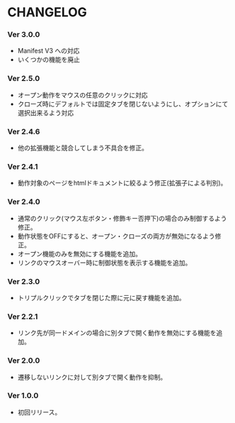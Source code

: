 # CHANGELOG

### Ver 3.0.0

* Manifest V3 への対応
* いくつかの機能を廃止

### Ver 2.5.0

* オープン動作をマウスの任意のクリックに対応
* クローズ時にデフォルトでは固定タブを閉じないようにし、オプションにて選択出来るよう対応

### Ver 2.4.6

* 他の拡張機能と競合してしまう不具合を修正。

### Ver 2.4.1

* 動作対象のページをhtmlドキュメントに絞るよう修正(拡張子による判別)。

### Ver 2.4.0

* 通常のクリック(マウス左ボタン・修飾キー否押下)の場合のみ制御するよう修正。
* 動作状態をOFFにすると、オープン・クローズの両方が無効になるよう修正。
* オープン機能のみを無効にする機能を追加。
* リンクのマウスオーバー時に制御状態を表示する機能を追加。

### Ver 2.3.0

* トリプルクリックでタブを閉じた際に元に戻す機能を追加。

### Ver 2.2.1

* リンク先が同一ドメインの場合に別タブで開く動作を無効にする機能を追加。

### Ver 2.0.0

* 遷移しないリンクに対して別タブで開く動作を抑制。

### Ver 1.0.0

* 初回リリース。
